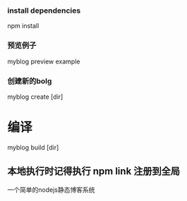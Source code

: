 
### install dependencies
npm install

### 预览例子
myblog preview example

### 创建新的bolg
myblog create [dir]

# 编译
myblog build [dir]


本地执行时记得执行 npm link 注册到全局
---------------------
一个简单的nodejs静态博客系统


